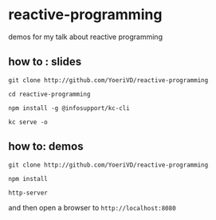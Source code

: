 # reactive-programming
demos for my talk about reactive programming


## how to : slides

`git clone http://github.com/YoeriVD/reactive-programming`

`cd reactive-programming`

`npm install -g @infosupport/kc-cli`

`kc serve -o`

## how to: demos

`git clone http://github.com/YoeriVD/reactive-programming`

`npm install`

`http-server`

and then open a browser to `http://localhost:8080`
